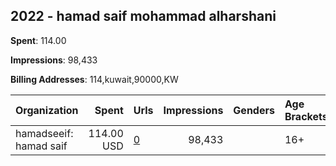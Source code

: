 ## 2022 - hamad saif mohammad alharshani 
**Spent**: 114.00

**Impressions**: 98,433

**Billing Addresses**: 114,kuwait,90000,KW

|Organization|Spent|Urls|Impressions|Genders|Age Brackets|Country Codes|
|:---|---:|:---|---:|:---|:---|:---|
|hamadseeif: hamad saif|114.00 USD|[0](https://www.snap.com/political-ads/asset/c97d4987562b2e2c3ecf22193ef89050312565c06d8e03656cd18258ac290305?mediaType=jpeg)|98,433||16+|kuwait|
